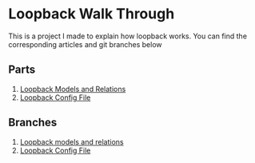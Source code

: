 # Loopback Walk Through
This is a project I made to explain how loopback works. You can find the corresponding articles and git branches below 

## Parts
1. [Loopback Models and Relations](https://medium.com/@joshuawootonn/loopback-models-and-relations-e72c1eca4b68)
1. [Loopback Config File](https://medium.com/@joshuawootonn/loopback-config-files-f6cce3d246b8)

## Branches 
1. [Loopback models and relations](https://github.com/joshuawootonn/loopback-walkthrough/tree/LoopbackModelsAndRelations)
2. [Loopback Config File](https://github.com/joshuawootonn/loopback-walkthrough/tree/LoopbackConfigFiles)


